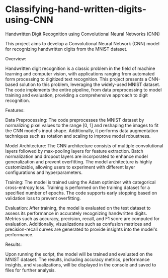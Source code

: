 # Classifying-hand-written-digits-using-CNN
Handwritten Digit Recognition using Convolutional Neural Networks (CNN)

This project aims to develop a Convolutional Neural Network (CNN) model for recognizing handwritten digits from the MNIST dataset.

Overview:

Handwritten digit recognition is a classic problem in the field of machine learning and computer vision, with applications ranging from automated form processing to digitized text recognition. This project presents a CNN-based solution to this problem, leveraging the widely-used MNIST dataset. The code implements the entire pipeline, from data preprocessing to model training and evaluation, providing a comprehensive approach to digit recognition.

Features:

Data Preprocessing: The code preprocesses the MNIST dataset by normalizing pixel values to the range [0, 1] and reshaping the images to fit the CNN model's input shape. Additionally, it performs data augmentation techniques such as rotation and scaling to improve model robustness.

Model Architecture: The CNN architecture consists of multiple convolutional layers followed by max-pooling layers for feature extraction. Batch normalization and dropout layers are incorporated to enhance model generalization and prevent overfitting. The model architecture is highly customizable, allowing users to experiment with different layer configurations and hyperparameters.

Training: The model is trained using the Adam optimizer with categorical cross-entropy loss. Training is performed on the training dataset for a specified number of epochs. The code supports early stopping based on validation loss to prevent overfitting.

Evaluation: After training, the model is evaluated on the test dataset to assess its performance in accurately recognizing handwritten digits. Metrics such as accuracy, precision, recall, and F1 score are computed for evaluation. Additionally, visualizations such as confusion matrices and precision-recall curves are generated to provide insights into the model's performance.

Results:

Upon running the script, the model will be trained and evaluated on the MNIST dataset. The results, including accuracy metrics, performance insights, and visualizations, will be displayed in the console and saved to files for further analysis.
